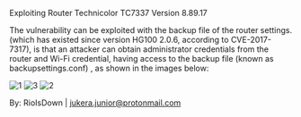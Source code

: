 Exploiting Router Technicolor TC7337 Version 8.89.17

The vulnerability can be exploited with the backup file of the router settings.
(which has existed since version HG100 2.0.6, according to CVE-2017-7317), is that an attacker can obtain administrator credentials from the router and Wi-Fi credential, having access to the backup file (known as backupsettings.conf) , as shown in the images below:


![1](https://user-images.githubusercontent.com/62970873/78092598-8e74b500-73a6-11ea-89bb-62ab23a23d37.JPG)
![3](https://user-images.githubusercontent.com/62970873/78092835-2d99ac80-73a7-11ea-9a75-25e151de530b.JPG)
![2](https://user-images.githubusercontent.com/62970873/78092930-6fc2ee00-73a7-11ea-9131-501215900aa6.JPG)


By: RioIsDown | jukera.junior@protonmail.com
